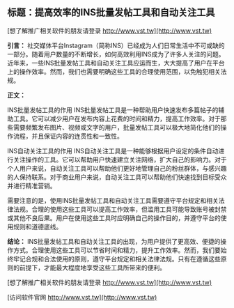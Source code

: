 ## **标题：提高效率的INS批量发帖工具和自动关注工具**

[想了解推广相关软件的朋友请登录 http://www.vst.tw](http://www.vst.tw)

**引言：**
社交媒体平台Instagram（简称INS）已经成为人们日常生活中不可或缺的一部分。随着用户数量的不断增长，如何高效利用INS成为了许多人关注的问题。近年来，一些INS批量发帖工具和自动关注工具应运而生，大大提高了用户在平台上的操作效率。然而，我们也需要明确这些工具的合理使用范围，以免触犯相关法规。

**正文：**

INS批量发帖工具的作用
INS批量发帖工具是一种帮助用户快速发布多篇帖子的辅助工具。它可以减少用户在发布内容上花费的时间和精力，提高工作效率。对于那些需要频繁发布图片、视频或文字的用户，批量发帖工具可以极大地简化他们的操作流程，并且保证内容的连贯性和一致性。

INS自动关注工具的作用
INS自动关注工具是一种能够根据用户设定的条件自动进行关注操作的工具。它可以帮助用户快速建立关注网络，扩大自己的影响力。对于个人用户来说，自动关注工具可以帮助他们更好地管理自己的粉丝群体，与感兴趣的人保持联系。对于商业用户来说，自动关注工具可以帮助他们快速找到目标受众并进行精准营销。

需要注意的是，使用INS批量发帖工具和自动关注工具需要遵守平台规定和相关法律法规。合理的使用这些工具可以提高工作效率，但滥用工具可能导致账号被封禁或其他不良后果。用户在使用这些工具时应明确自己的操作目的，并遵守平台的使用规则和道德底线。

**结论：**
INS批量发帖工具和自动关注工具的出现，为用户提供了更高效、便捷的操作方式。合理使用这些工具可以节省时间和精力，提升工作效率。然而，我们要始终牢记合规和合法使用的原则，遵守平台规定和相关法律法规。只有在遵循这些原则的前提下，才能最大程度地享受这些工具所带来的便利。

[想了解推广相关软件的朋友请登录 http://www.vst.tw](http://www.vst.tw)


[访问软件官网 http://www.vst.tw](http://www.vst.tw)
